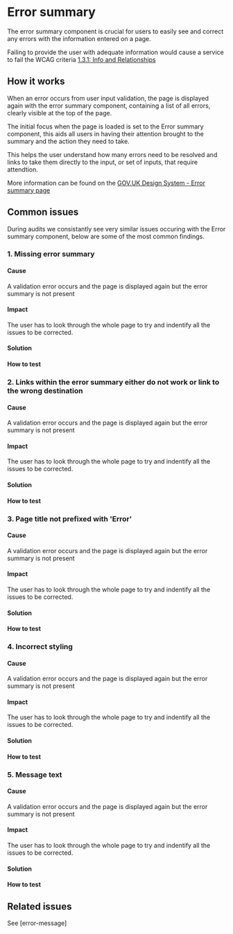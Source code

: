# Error summary

The error summary component is crucial for users to easily see and correct any errors with the information entered on a page.

Failing to provide the user with adequate information would cause a service to fail the WCAG criteria [1.3.1: Info and Relationships](https://www.w3.org/WAI/WCAG21/Understanding/info-and-relationships)

## How it works

When an error occurs from user input validation, the page is displayed again with the error summary component, containing a list of all errors, clearly visible at the top of the page.

The initial focus when the page is loaded is set to the Error summary component, this aids all users in having their attention brought to the summary and the action they need to take.

This helps the user understand how many errors need to be resolved and links to take them directly to the input, or set of inputs, that require attendtion.

More information can be found on the [GOV.UK Design System - Error summary page](https://design-system.service.gov.uk/components/error-summary/)

## Common issues

During audits we consistantly see very similar issues occuring with the Error summary component, below are some of the most common findings.  

### 1. Missing error summary

#### Cause

A validation error occurs and the page is displayed again but the error summary is not present 

#### Impact

The user has to look through the whole page to try and indentify all the issues to be corrected.

#### Solution

#### How to test


### 2. Links within the error summary either do not work or link to the wrong destination

#### Cause

A validation error occurs and the page is displayed again but the error summary is not present 

#### Impact

The user has to look through the whole page to try and indentify all the issues to be corrected.

#### Solution

#### How to test

### 3. Page title not prefixed with 'Error'

#### Cause

A validation error occurs and the page is displayed again but the error summary is not present 

#### Impact

The user has to look through the whole page to try and indentify all the issues to be corrected.

#### Solution

#### How to test

### 4. Incorrect styling

#### Cause

A validation error occurs and the page is displayed again but the error summary is not present 

#### Impact

The user has to look through the whole page to try and indentify all the issues to be corrected.

#### Solution

#### How to test

### 5. Message text

#### Cause

A validation error occurs and the page is displayed again but the error summary is not present 

#### Impact

The user has to look through the whole page to try and indentify all the issues to be corrected.

#### Solution

#### How to test

## Related issues

See [error-message]
